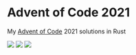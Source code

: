 # Advent of Code 2021

My [Advent of Code](https://adventofcode.com/2021) 2021 solutions in Rust

![](https://img.shields.io/badge/day%20📅-5-blue) ![](https://img.shields.io/badge/stars%20⭐-10-yellow) ![](https://img.shields.io/badge/days%20completed-5-red)	